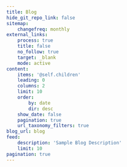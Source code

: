 ```yaml
---
title: Blog
hide_git_repo_link: false
sitemap:
    changefreq: monthly
external_links:
    process: true
    title: false
    no_follow: true
    target: _blank
    mode: active
content:
    items: '@self.children'
    leading: 0
    columns: 2
    limit: 10
    order:
        by: date
        dir: desc
    show_date: false
    pagination: true
    url_taxonomy_filters: true
blog_url: blog
feed:
    description: 'Sample Blog Description'
    limit: 10
pagination: true
---
```


